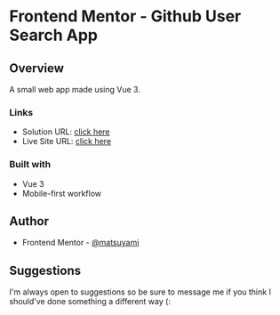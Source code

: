 # Frontend Mentor - Github User Search App

## Overview
A small web app made using Vue 3.

### Links

- Solution URL: [click here](https://github.com/matsuyami/github-user-search/)
- Live Site URL: [click here](https://matsuyami.github.io/github-user-search/)

### Built with

- Vue 3
- Mobile-first workflow

## Author

- Frontend Mentor - [@matsuyami](https://www.frontendmentor.io/profile/matsuyami)


## Suggestions 

I'm always open to suggestions so be sure to message me if you think I should've done something a different way (:
